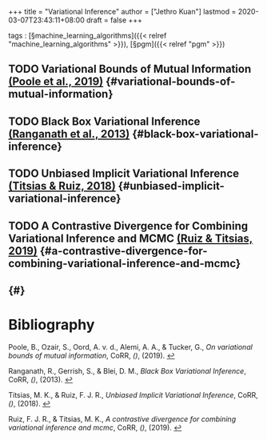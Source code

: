 +++
title = "Variational Inference"
author = ["Jethro Kuan"]
lastmod = 2020-03-07T23:43:11+08:00
draft = false
+++

tags
: [§machine\_learning\_algorithms]({{< relref "machine_learning_algorithms" >}}), [§pgm]({{< relref "pgm" >}})


## <span class="org-todo todo TODO">TODO</span> Variational Bounds of Mutual Information <a id="03aaa70b22ec63a2f916644ec4a63dfa" href="#poole19_variat_bound_mutual_infor">(Poole et al., 2019)</a> {#variational-bounds-of-mutual-information}


## <span class="org-todo todo TODO">TODO</span> Black Box Variational Inference <a id="3eabd5765f9fe3b95008c8b32882582a" href="#ranganath13_black_box_variat_infer">(Ranganath et al., 2013)</a> {#black-box-variational-inference}


## <span class="org-todo todo TODO">TODO</span> Unbiased Implicit Variational Inference <a id="7b6b053dec18fe5e07671a59166157b8" href="#titsias18_unbias_implic_variat_infer">(Titsias \& Ruiz, 2018)</a> {#unbiased-implicit-variational-inference}


## <span class="org-todo todo TODO">TODO</span> A Contrastive Divergence for Combining Variational Inference and MCMC <a id="4c999ee4f97f0b29c9fbd80625fc011b" href="#ruiz19_contr_diver_combin_variat_infer_mcmc">(Ruiz \& Titsias, 2019)</a> {#a-contrastive-divergence-for-combining-variational-inference-and-mcmc}


##  {#}

# Bibliography
<a id="poole19_variat_bound_mutual_infor" target="_blank">Poole, B., Ozair, S., Oord, A. v. d., Alemi, A. A., & Tucker, G., *On variational bounds of mutual information*, CoRR, *()*,  (2019). </a> [↩](#03aaa70b22ec63a2f916644ec4a63dfa)

<a id="ranganath13_black_box_variat_infer" target="_blank">Ranganath, R., Gerrish, S., & Blei, D. M., *Black Box Variational Inference*, CoRR, *()*,  (2013). </a> [↩](#3eabd5765f9fe3b95008c8b32882582a)

<a id="titsias18_unbias_implic_variat_infer" target="_blank">Titsias, M. K., & Ruiz, F. J. R., *Unbiased Implicit Variational Inference*, CoRR, *()*,  (2018). </a> [↩](#7b6b053dec18fe5e07671a59166157b8)

<a id="ruiz19_contr_diver_combin_variat_infer_mcmc" target="_blank">Ruiz, F. J. R., & Titsias, M. K., *A contrastive divergence for combining variational inference and mcmc*, CoRR, *()*,  (2019). </a> [↩](#4c999ee4f97f0b29c9fbd80625fc011b)
